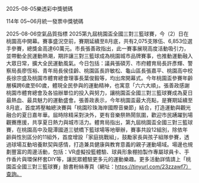 
2025-08-05樂透彩中獎號碼

                                
114年 05~06月統一發票中獎號碼
                             
2025-08-06空氣品質指標
                              2025第九屆桃園盃全國三對三籃球賽，今（2）日在桃園高中開幕。賽事盛況空前，賽期延續至8月底，共有2,075支隊伍、6,853位選手參賽，總獎金高達60萬元。市長張善政指出，此一賽事展現高度活動吸引力，並帶動全民運動熱潮，期許讓三對三籃球成為桃園城市品牌賽事，也推動運動融入大眾日常，擴大全民運動風氣。今日包括：議員張碩芳、市府體育局長許彥輝、警察局長廖恆裕、青年局長侯佳齡、桃園區長許敏松、龜山區長張嘉平、桃園高中校長徐宗盛及桃園市體育總會理事長葉俊毅等，均出席開幕式。今年桃園盃參賽年齡層橫跨6歲至60歲，體現全民參與的運動精神，也寓意「六六大順」。張善政感謝桃園市體育總會及各協辦單位的投入與努力，讓桃園盃全國三對三籃球賽成為夏日最熱血、最具魅力的運動盛會。張善政表示，今年桃園盃最大亮點，是賽期延續至8月底，首度將壓軸總決賽與「桃園珍珠海岸國際音樂節」結合，打造運動與觀光融合的夏日嘉年華。屆時除精采對決外，更有音樂祭熱鬧氛圍，歡迎市民踴躍到場觀賽應援，共享夏日熱力與城市活力。體育局指出，第九屆桃園盃全國三對三籃球賽，在桃園高中及龍潭國道三號橋下籃球場等地舉辦，賽事共設12組別，除依年齡與性別區分的11組外，首度增設「家庭挑戰組」，鼓勵家長與孩子組隊參賽，透過球場互動培養默契與感情，打造兼具健康與教育意義的親子運動場域。場邊也規劃豐富的周邊活動，包括：VR虛擬投籃體驗、球員形象棚拍製作專屬球員卡、手作香片與環保杯套DIY等，讓民眾體驗更多元的運動樂趣。更多活動詳情請上「桃園盃全國三對三籃球賽」臉書粉絲專頁（網址：https://tinyurl.com/23zzawf7）查詢。